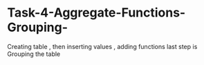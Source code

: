 # Task-4-Aggregate-Functions-Grouping-
Creating table , then inserting values , adding functions last step is Grouping the table 
